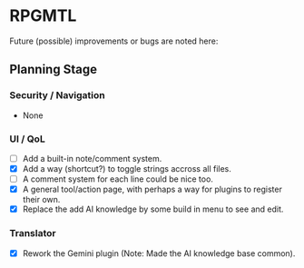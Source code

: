 # RPGMTL  
Future (possible) improvements or bugs are noted here:  
  
## Planning Stage  
  
### Security / Navigation  
- None
  
### UI / QoL  
  
- [ ] Add a built-in note/comment system.  
- [X] Add a way (shortcut?) to toggle strings accross all files.  
- [ ] A comment system for each line could be nice too.  
- [X] A general tool/action page, with perhaps a way for plugins to register their own.  
- [X] Replace the add AI knowledge by some build in menu to see and edit.  
  
### Translator
  
- [X] Rework the Gemini plugin (Note: Made the AI knowledge base common).  
  
